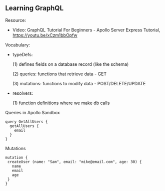 ## Learning GraphQL
Resource: 

- Video: GraphQL Tutorial For Beginners - Apollo Server Express Tutorial, https://youtu.be/xCzm1bbOpfw

Vocabulary:

- typeDefs: 
  
    (1) defines fields on a database record (like the schema)
    
    (2) queries: functions that retrieve data - GET
    
    (3) mutations: functions to modify data - POST/DELETE/UPDATE
    
- resolvers: 

    (1) function definitions where we make db calls

Queries in Apollo Sandbox

```
query GetAllUsers {
  getAllUsers {
    email
  }
}
```

Mutations 
```
mutation {
 createUser (name: "Sam", email: "mike@email.com", age: 30) {
   name
   email
   age
 }
}
```